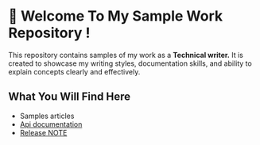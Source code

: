 #  🌟 Welcome To My Sample Work Repository !  
This repository contains samples of my work as a **Technical writer.** It is created to showcase my writing styles, documentation skills, and ability to explain concepts clearly and effectively.  
## What You Will Find Here
- Samples articles
- [Api documentation](https://github.com/ScarletWriter/Learning-/blob/main/API%20document.md)
- [Release NOTE](https://github.com/ScarletWriter/Learning-/blob/main/Release%20note.md)








